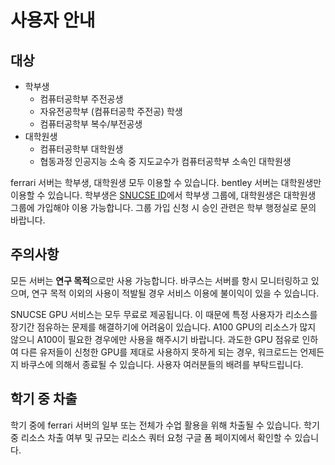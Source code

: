 # 사용자 안내

## 대상

- 학부생
  - 컴퓨터공학부 주전공생
  - 자유전공학부 (컴퓨터공학 주전공) 학생
  - 컴퓨터공학부 복수/부전공생
- 대학원생
  - 컴퓨터공학부 대학원생
  - 협동과정 인공지능 소속 중 지도교수가 컴퓨터공학부 소속인 대학원생

ferrari 서버는 학부생, 대학원생 모두 이용할 수 있습니다.
bentley 서버는 대학원생만 이용할 수 있습니다.
학부생은 [SNUCSE ID](https://id.snucse.org)에서 학부생 그룹에, 대학원생은 대학원생 그룹에 가입해야 이용 가능합니다.
그룹 가입 신청 시 승인 관련은 학부 행정실로 문의 바랍니다.

## 주의사항

모든 서버는 **연구 목적**으로만 사용 가능합니다. 바쿠스는 서버를 항시 모니터링하고 있으며, 연구 목적 이외의 사용이 적발될 경우 서비스 이용에 불이익이 있을 수 있습니다.

SNUCSE GPU 서비스는 모두 무료로 제공됩니다. 이 때문에 특정 사용자가 리소스를 장기간 점유하는 문제를 해결하기에 어려움이 있습니다. A100 GPU의 리소스가 많지 않으니 A100이 필요한 경우에만 사용을 해주시기 바랍니다. 과도한 GPU 점유로 인하여 다른 유저들이 신청한 GPU를 제대로 사용하지 못하게 되는 경우, 워크로드는 언제든지 바쿠스에 의해서 종료될 수 있습니다. 사용자 여러분들의 배려를 부탁드립니다.

## 학기 중 차출

학기 중에 ferrari 서버의 일부 또는 전체가 수업 활용을 위해 차출될 수 있습니다. 학기 중 리소스 차출 여부 및 규모는 리소스 쿼터 요청 구글 폼 페이지에서 확인할 수 있습니다.
